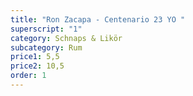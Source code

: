 ```yaml
---
title: "Ron Zacapa - Centenario 23 YO "
superscript: "1"
category: Schnaps & Likör
subcategory: Rum
price1: 5,5
price2: 10,5
order: 1
---
```

